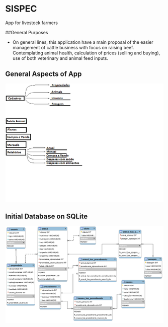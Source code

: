 # SISPEC
App for livestock farmers

##General Purposes
- On general lines, this application have a main proposal of the easier management of cattle business with focus on raising beef. 
Contemplating animal health, calculation of prices (selling and buying), use of both veterinary and animal feed inputs.


## General Aspects of App

![](SISPECEL.png)


## Initial Database on SQLite

![](BANCOSISPEC.png)
